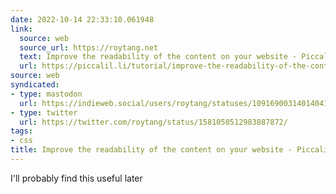 ```yaml
---
date: 2022-10-14 22:33:10.061948
link:
  source: web
  source_url: https://roytang.net
  text: Improve the readability of the content on your website - Piccalilli
  url: https://piccalil.li/tutorial/improve-the-readability-of-the-content-on-your-website/
source: web
syndicated:
- type: mastodon
  url: https://indieweb.social/users/roytang/statuses/109169003140140413
- type: twitter
  url: https://twitter.com/roytang/status/1581050512983887872/
tags:
- css
title: Improve the readability of the content on your website - Piccalilli
---
```


I'll probably find this useful later